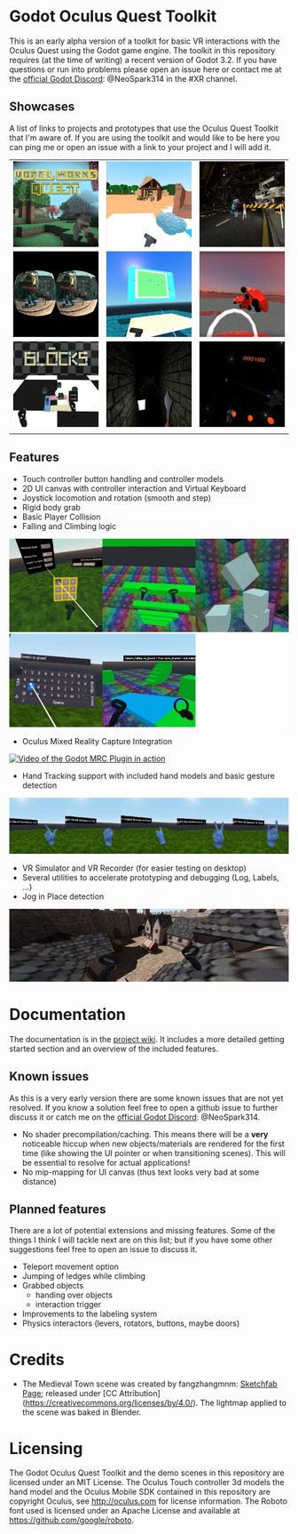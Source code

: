 # Godot Oculus Quest Toolkit <!-- omit in toc --> 
This is an early alpha version of a toolkit for basic VR interactions with the Oculus Quest using the Godot game engine.
The toolkit in this repository requires (at the time of writing) a recent version of Godot 3.2.
If you have questions or run into problems please open an issue here or contact me at the [official Godot Discord](https://discord.gg/zH7NUgz): @NeoSpark314 in the #XR channel.

## Showcases
A list of links to projects and prototypes that use the Oculus Quest Toolkit that I'm aware of. If you are using the toolkit and would like to be here you can ping me or open an issue with a link to your project and I will add it.

| | | |
| -- | -- | -- |
|[![Voxel Works Quest](doc/images/showcase/voxel_works_quest.jpg)](https://sidequestvr.com/#/app/431) | [![Get Wood](doc/images/showcase/getwood.jpg)](https://globalgamejam.org/2020/games/get-wood-0) | [![Seurat TPS test](doc/images/showcase/seurat_tps_test.jpg)](https://www.youtube.com/watch?v=2RgMMeGQi2Q) |
|[![Seurat Capture](doc/images/showcase/seurat_capture.jpg)](https://www.youtube.com/watch?v=ikYTkyIMV8k) | [![Pipelines](doc/images/showcase/pipelines.jpg)](https://saoigames.itch.io/pipelines-quest) | [![Mawashi](doc/images/showcase/mawashi.jpg)](https://sidequestvr.com/#/app/460) |
|[![Blocks](doc/images/showcase/blocks.jpg)](https://kosmosschool.itch.io/blocks) | [![The Impossible Crypt](doc/images/showcase/impossible_crypt.jpg)](https://neospark314.itch.io/the-impossible-crypt)  | [![SpaceToys](doc/images/showcase/spacetoys.jpg)](https://github.com/ssj71/SpaceToys)|
| | | |



## Features
- Touch controller button handling and controller models
- 2D UI canvas with controller interaction and Virtual Keyboard
- Joystick locomotion and rotation (smooth and step)
- Rigid body grab
- Basic Player Collision
- Falling and Climbing logic

[![Feature Images](doc/images/feature_overview.jpg?raw=true)](https://youtu.be/-jzkHOum1kU)
![Feature Images 2](doc/images/feature_overview_2.jpg)

- Oculus Mixed Reality Capture Integration

[![Video of the Godot MRC Plugin in action](https://img.youtube.com/vi/LDKzn48-3cs/0.jpg)](https://www.youtube.com/watch?v=LDKzn48-3cs)

- Hand Tracking support with included hand models and basic gesture detection

[![Simple Hand Gestures](doc/images/hand_gestures.jpg?raw=true)](https://twitter.com/NeoSpark314/status/1213443646755934208)


- VR Simulator and VR Recorder (for easier testing on desktop)
- Several utilities to accelerate prototyping and debugging (Log, Labels, ...)
- Jog in Place detection

![Medieval City Test Scene](doc/images/medieval_city_screenshot.jpg?raw=true)


# Documentation
The documentation is in the [project wiki](https://github.com/NeoSpark314/godot_oculus_quest_toolkit/wiki). It includes
a more detailed getting started section and an overview of the included features.

## Known issues

As this is a very early version there are some known issues that are not yet resolved. If you know a solution feel free to open a github issue to further discuss it or catch me on the [official Godot Discord](https://discord.gg/zH7NUgz): @NeoSpark314.

- No shader precompilation/caching. This means there will be a **very** noticeable hiccup when new objects/materials are rendered for the first time (like showing the UI pointer or when transitioning scenes). This will be essential to resolve for actual applications!
- No mip-mapping for UI canvas (thus text looks very bad at some distance)


## Planned features

There are a lot of potential extensions and missing features. Some of the things I think I will tackle next are on this list; but if you have some other suggestions feel free to open an issue to discuss it.

- Teleport movement option
- Jumping of ledges while climbing
- Grabbed objects
  - handing over objects
  - interaction trigger
- Improvements to the labeling system
- Physics interactors (levers, rotators, buttons, maybe doors)

# Credits
- The Medieval Town scene was created by fangzhangmnm: [Sketchfab Page](https://sketchfab.com/3d-models/medieval-town-a174a1449da345b8ab51308032587e71); released under [CC Attribution] (https://creativecommons.org/licenses/by/4.0/). The lightmap applied to the scene was baked in Blender.


# Licensing
The Godot Oculus Quest Toolkit and the demo scenes in this repository are licensed under an MIT License. The Oculus Touch controller 3d models the hand model and the Oculus Mobile SDK contained in this repository are copyright Oculus, see http://oculus.com for license information.
The Roboto font used is licensed under an Apache License and available at https://github.com/google/roboto.